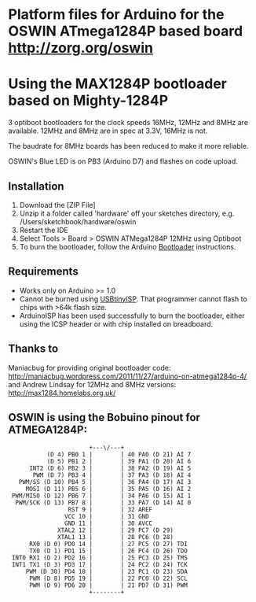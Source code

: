 # Platform files for Arduino for the OSWIN ATmega1284P based board http://zorg.org/oswin
# Using the MAX1284P bootloader based on Mighty-1284P

3 optiboot bootloaders for the clock speeds 16MHz, 12MHz and 8MHz are available. 12MHz and 8MHz are in spec at 3.3V, 16MHz is not.

The baudrate for 8MHz boards has been reduced to make it more reliable.

OSWIN's Blue LED is on PB3 (Arduino D7) and flashes on code upload.

## Installation

1. Download the [ZIP File]
2. Unzip it a folder called 'hardware' off your sketches directory, e.g. /Users/sketchbook/hardware/oswin
3. Restart the IDE
4. Select Tools > Board > OSWIN ATMega1284P 12MHz using Optiboot
5. To burn the bootloader, follow the Arduino [Bootloader](http://arduino.cc/en/Hacking/Bootloader) instructions.

## Requirements

* Works only on Arduino >= 1.0
* Cannot be burned using [USBtinyISP](http://www.ladyada.net/make/usbtinyisp/).  That programmer cannot flash to chips with >64k flash size.
* ArduinoISP has been used successfully to burn the bootloader, either using the ICSP header or with chip installed on breadboard.

## Thanks to
Maniacbug for providing original bootloader code: http://maniacbug.wordpress.com/2011/11/27/arduino-on-atmega1284p-4/
and Andrew Lindsay for 12MHz and 8MHz versions: http://max1284.homelabs.org.uk/

## OSWIN is using the Bobuino pinout for ATMEGA1284P:

```
                       +---\/---+
           (D 4) PB0 1 |        | 40 PA0 (D 21) AI 7
           (D 5) PB1 2 |        | 39 PA1 (D 20) AI 6
      INT2 (D 6) PB2 3 |        | 38 PA2 (D 19) AI 5
       PWM (D 7) PB3 4 |        | 37 PA3 (D 18) AI 4
   PWM/SS (D 10) PB4 5 |        | 36 PA4 (D 17) AI 3
     MOSI (D 11) PB5 6 |        | 35 PA5 (D 16) AI 2
 PWM/MISO (D 12) PB6 7 |        | 34 PA6 (D 15) AI 1
  PWM/SCK (D 13) PB7 8 |        | 33 PA7 (D 14) AI 0
                 RST 9 |        | 32 AREF
                VCC 10 |        | 31 GND 
                GND 11 |        | 30 AVCC
              XTAL2 12 |        | 29 PC7 (D 29) 
              XTAL1 13 |        | 28 PC6 (D 28) 
      RX0 (D 0) PD0 14 |        | 27 PC5 (D 27) TDI
      TX0 (D 1) PD1 15 |        | 26 PC4 (D 26) TDO
 INT0 RX1 (D 2) PD2 16 |        | 25 PC3 (D 25) TMS
 INT1 TX1 (D 3) PD3 17 |        | 24 PC2 (D 24) TCK
     PWM (D 30) PD4 18 |        | 23 PC1 (D 23) SDA
      PWM (D 8) PD5 19 |        | 22 PC0 (D 22) SCL
      PWM (D 9) PD6 20 |        | 21 PD7 (D 31) PWM
                       +--------+
```

